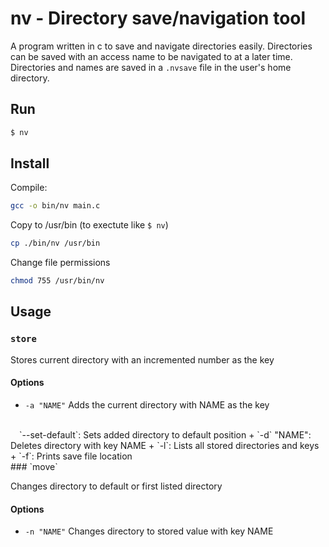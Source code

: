 # nv - Directory save/navigation tool

A program written in c to save and navigate directories easily. Directories can be saved with an access name to be navigated to at a later time. Directories and names are saved in a `.nvsave` file in the user's home directory.

## Run

```sh
$ nv
```

## Install

Compile:
```sh
gcc -o bin/nv main.c
```

Copy to /usr/bin (to exectute like `$ nv`)
```sh
cp ./bin/nv /usr/bin
```

Change file permissions
```sh
chmod 755 /usr/bin/nv
```

## Usage

### `store`

Stores current directory with an incremented number as the key

#### Options

 + `-a "NAME"` Adds the current directory with NAME as the key
 <br>
 &emsp;`--set-default`: Sets added directory to default position
 + `-d` "NAME": Deletes directory with key NAME
 + `-l`: Lists all stored directories and keys
 + `-f`: Prints save file location
<br>
### `move`

Changes directory to default or first listed directory

#### Options

 + `-n "NAME"`  Changes directory to stored value with key NAME